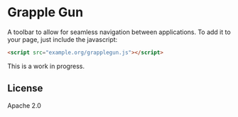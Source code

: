 # Grapple Gun

A toolbar to allow for seamless navigation between applications.
To add it to your page, just include the javascript:

```html
<script src="example.org/grapplegun.js"></script>
```

This is a work in progress.

## License

Apache 2.0
